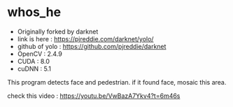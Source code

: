 # whos_he
- Originally forked by darknet
- link is here : https://pjreddie.com/darknet/yolo/
- github of yolo : https://github.com/pjreddie/darknet
- OpenCV : 2.4.9
- CUDA : 8.0
- cuDNN : 5.1

This program detects face and pedestrian. if it found face, mosaic this area.

check this video : https://youtu.be/VwBazA7Ykv4?t=6m46s


